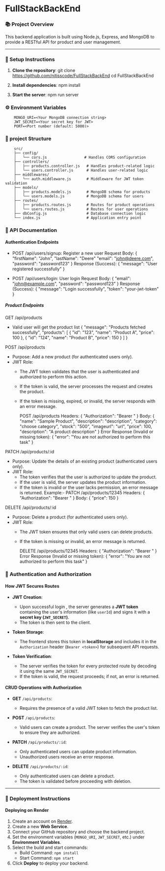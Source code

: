 # FullStackBackEnd

### 📚 Project Overview
This backend application is built using Node.js, Express, and MongoDB to provide a RESTful API for product and user management.

---

### 🚀 Setup Instructions

  1. **Clone the repository**:
        git clone https://github.com/nitisscode/FullStackBackEnd
        cd FullStackBackEnd

  2. **Install dependencies**:
        npm install
    
  3. **Start the server**:
        npm run server

### ⚙️ Environment Variables
        MONGO_URI=<Your MongoDB connection string>
        JWT_SECRET=<Your secret key for JWT>
        PORT=<Port number (default: 5000)>

### 📁 project Structure
        src/
        ├── config/
        │   └── cors.js                 # Handles CORS configuration
        ├── controllers/
        │   ├── products.controller.js   # Handles product-related logic
        │   └── users.controller.js      # Handles user-related logic
        ├── middlewares/
        │   └── auth.middleware.js       # Middleware for JWT token validation
        ├── models/
        │   ├── products.models.js       # MongoDB schema for products
        │   └── users.models.js          # MongoDB schema for users
        ├── routes/
        │   ├── products.routes.js       # Routes for product operations
        │   └── users.routes.js          # Routes for user operations
        ├── dbConfig.js                  # Database connection logic
        └── index.js                     # Application entry point

### 🔧 API Documentation
#### Authentication Endpoints
- POST /api/users/signup: Register a new user
Request Body:
        {
            "firstName": "John",
            "lastName": "Deere"
            "email": "john@deere.com",
            "password": "password123"
        }
Response (Success):
        {
            "message": "User registered successfully"
        }

- POST /api/users/login: User login
Request Body:
        {
            "email": "john@example.com",
            "password": "password123"
        }
Response (Success):
        {
            "message": "Login successfully",
            "token": "your-jwt-token"
        }


##### Product Endpoints
GET /api/products
- Valid user will get the product list
        {
            "message": "Products fetched successfully",
            "products": [
                { "id": "123", "name": "Product A", "price": 100 },
                { "id": "124", "name": "Product B", "price": 150 }
            ]
        }


POST /api/products
- Purpose: Add a new product (for authenticated users only).
- JWT Role:
    - The JWT token validates that the user is authenticated and authorized to perform this action.
    - If the token is valid, the server processes the request and creates the product.
    - If the token is missing, expired, or invalid, the server responds with an error message.

        POST /api/products
        Headers: {
            "Authorization": "Bearer <jwt-token>"
        }
        Body: {
            "name": "Sample Product",
            "description": "description",
            "category": "choose category",
            "stock": "500",
            "imageurl": "url",
            "price": 100,
            "description": "A product description"
        }
    Error Response (Invalid or missing token):
        {
            "error": "You are not authorized to perform this task"
        }

PATCH /api/products/:id
- Purpose: Update the details of an existing product (authenticated users only).
- JWT Role:
    - The token verifies that the user is authorized to update the product.
    - If the user is valid, the server updates the product information.
    - If the token is invalid or the user lacks permission, an error message is returned.
Example:- 
PATCH /api/products/12345
Headers: {
    "Authorization": "Bearer <jwt-token>"
}
Body: {
    "price": 150
}

DELETE /api/products/:id
- Purpose: Delete a product (for authenticated users only).
- JWT Role:
    - The JWT token ensures that only valid users can delete products.
    - If the token is missing or invalid, an error message is returned.

        DELETE /api/products/12345
        Headers: {
            "Authorization": "Bearer <jwt-token>"
        }
    Error Response (Invalid or missing token):
        {
            "error": "You are not authorized to perform this task"
        }

### 🔐 **Authentication and Authorization**

#### **How JWT Secures Routes**
- **JWT Creation**:
  - Upon successful login , the server generates a **JWT token** containing the user's information (like `userId`) and signs it with a **secret key (`JWT_SECRET`)**.
  - The token is then sent to the client.

- **Token Storage**:
  - The frontend stores this token in **localStorage** and includes it in the `Authorization` header (`Bearer <token>`) for subsequent API requests.

- **Token Verification**:
  - The server verifies the token for every protected route by decoding it using the same `JWT_SECRET`.
  - If the token is valid, the request proceeds; if not, an error is returned.



#### **CRUD Operations with Authorization**
- **GET** `/api/products`:
  - Requires the presence of a valid JWT token to fetch the product list.

- **POST** `/api/products`:
  - Valid users can create a product. The server verifies the user's token to ensure they are authorized.

- **PATCH** `/api/products/:id`:
  - Only authenticated users can update product information.
  - Unauthorized users receive an error response.

- **DELETE** `/api/products/:id`:
  - Only authenticated users can delete a product.
  - The token is validated before proceeding with deletion.

---

### 🚀 **Deployment Instructions**

#### **Deploying on Render**
1. Create an account on [Render](https://render.com).
2. Create a new **Web Service**.
3. Connect your GitHub repository and choose the backend project.
4. Set the environment variables (`MONGO_URI`, `JWT_SECRET`, etc.) under **Environment Variables**.
5. Select the build and start commands:
   - Build Command: `npm install`
   - Start Command: `npm start`
6. Click **Deploy** to deploy your backend.


